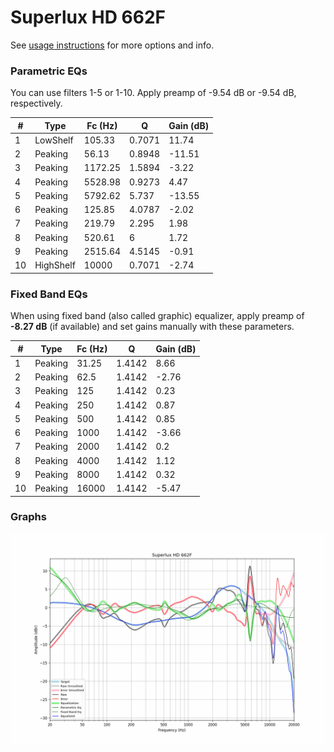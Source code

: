 # Superlux HD 662F
See [usage instructions](https://github.com/jaakkopasanen/AutoEq#usage) for more options and info.

### Parametric EQs
You can use filters 1-5 or 1-10. Apply preamp of -9.54 dB or -9.54 dB, respectively.

|   # | Type      |   Fc (Hz) |      Q |   Gain (dB) |
|-----|-----------|-----------|--------|-------------|
|   1 | LowShelf  |    105.33 | 0.7071 |       11.74 |
|   2 | Peaking   |     56.13 | 0.8948 |      -11.51 |
|   3 | Peaking   |   1172.25 | 1.5894 |       -3.22 |
|   4 | Peaking   |   5528.98 | 0.9273 |        4.47 |
|   5 | Peaking   |   5792.62 | 5.737  |      -13.55 |
|   6 | Peaking   |    125.85 | 4.0787 |       -2.02 |
|   7 | Peaking   |    219.79 | 2.295  |        1.98 |
|   8 | Peaking   |    520.61 | 6      |        1.72 |
|   9 | Peaking   |   2515.64 | 4.5145 |       -0.91 |
|  10 | HighShelf |  10000    | 0.7071 |       -2.74 |

### Fixed Band EQs
When using fixed band (also called graphic) equalizer, apply preamp of **-8.27 dB** (if available) and set gains manually with these parameters.

|   # | Type    |   Fc (Hz) |      Q |   Gain (dB) |
|-----|---------|-----------|--------|-------------|
|   1 | Peaking |     31.25 | 1.4142 |        8.66 |
|   2 | Peaking |     62.5  | 1.4142 |       -2.76 |
|   3 | Peaking |    125    | 1.4142 |        0.23 |
|   4 | Peaking |    250    | 1.4142 |        0.87 |
|   5 | Peaking |    500    | 1.4142 |        0.85 |
|   6 | Peaking |   1000    | 1.4142 |       -3.66 |
|   7 | Peaking |   2000    | 1.4142 |        0.2  |
|   8 | Peaking |   4000    | 1.4142 |        1.12 |
|   9 | Peaking |   8000    | 1.4142 |        0.32 |
|  10 | Peaking |  16000    | 1.4142 |       -5.47 |

### Graphs
![](./Superlux%20HD%20662F.png)
